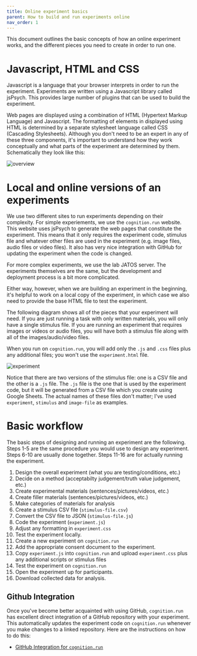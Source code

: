 ```yaml
---
title: Online experiment basics
parent: How to build and run experiments online
nav_order: 1
---
```


This document outlines the basic concepts of how an online experiment works, and the different pieces you need to create in order to run one.

# Javascript, HTML and CSS

Javascript is a language that your browser interprets in order to run the experiment.  Experiments are written using a Javascript library called jsPsych. This provides large number of plugins that can be used to build the experiment.

Web pages are displayed using a combination of HTML (Hypertext Markup Language) and Javascript. The formatting of elements in displayed using HTML is determined by a separate stylesheet language called CSS (Cascading Stylesheets). Although you don't need to be an expert in any of these three components, it's important to understand how they work conceptually and what parts of the experiment are determined by them.  Schematically they look like this:

![overview](/online-documentation/assets/images/overview.png)

# Local and online versions of an experiments

We use two different sites to run experiments depending on their complexity. For simple experiements, we use the `cognition.run` website. This website uses jsPsych to generate the web pages that constitute the experiment. This means that it only requires the experiment code, stimulus file and whatever other files are used in the experiment (e.g. image files, audio files or video files). It also has very nice integration with GitHub for updating the experiment when the code is changed. 

For more complex experiments, we use the lab JATOS server. The experiments themselves are the same, but the development and deployment process is a bit more complicated. 

Either way, however, when we are building an experiment in the beginning, it's helpful to work on a local copy of the experiment, in which case we also need to provide the base HTML file to test the experiment.

The following diagram shows all of the pieces that your experiment will need. If you are just running a task with only written materials, you will only have a single stimulus file. If you are running an experiment that requires images or videos or audio files, you will have both a stimulus file along with all of the images/audio/video files.

When you run on `cognition.run`, you will add only the `.js` and `.css` files plus any additional files; you won't use the `experiment.html` file.

![experiment](/online-documentation/assets/images/experiment.png)

Notice that there are two versions of the stimulus file: one is a CSV file and the other is a `.js` file. The `.js` file is the one that is used by the experiment code, but it will be generated from a CSV file which you create using Google Sheets. The actual names of these files don't matter; I've used `experiment`, `stimulus` and `image-file` as examples.

# Basic workflow

The basic steps of designing and running an experiment are the following. Steps 1-5 are the same procedure you would use to design any experiment. Steps 6-10 are usually done together. Steps 11-16 are for actually running the experiment.

 1. Design the overall experiment (what you are testing/conditions, etc.)
 2. Decide on a method (acceptabilty judgement/truth value judgement, etc.)
 3. Create experimental materials (sentences/pictures/videos, etc.)
 4. Create filler materials (sentences/pictures/videos, etc.)
 5. Make categories of materials for analysis
 6. Create a stimulus CSV file (`stimulus-file.csv`)
 7. Convert the CSV file to JSON (`stimulus-file.js`)
 8. Code the experiment (`experiment.js`)
 9. Adjust any formatting in `experiment.css`
 9. Test the experiment locally.
 10. Create a new experiment on `cognition.run`
 11. Add the appropriate consent document to the experiment.
 11. Copy `experiment.js` into `cognition.run` and upload `experiment.css` plus any additional scripts or stimulus files
 12. Test the experiment on `cognition.run`
 13. Open the experiment up for participants.
 14. Download collected data for analysis.

 ## Github Integration 

 Once you've become better acquainted with using GitHub, `cognition.run` has excellent direct integration of a GitHub repository with your experiment. This automatically updates the experiment code on `cognition.run` whenever you make changes to a linked repository.  Here are the instructions on how to do this:

  - [GitHub Integration for `cognition.run`](https://docs.cognition.run/digging-deeper/github-integration)
